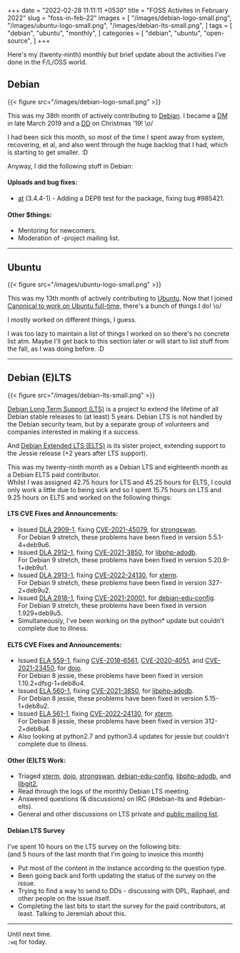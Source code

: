 +++
date = "2022-02-28 11:11:11 +0530"
title = "FOSS Activites in February 2022"
slug = "foss-in-feb-22"
images = [
    "/images/debian-logo-small.png",
    "/images/ubuntu-logo-small.png",
    "/images/debian-lts-small.png",
]
tags = [
    "debian",
    "ubuntu",
    "monthly",
]
categories = [
    "debian",
    "ubuntu",
    "open-source",
]
+++

Here's my (twenty-ninth) monthly but brief update about the activities I've done in the F/L/OSS world.

## Debian
{{< figure src="/images/debian-logo-small.png" >}}

This was my 38th month of actively contributing to [Debian](https://www.debian.org/).
I became a [DM](https://wiki.debian.org/DebianMaintainer) in late March 2019 and a [DD](https://wiki.debian.org/DebianDeveloper) on Christmas '19! \o/

I had been sick this month, so most of the time I spent away from system, recovering, et al,
and also went through the huge backlog that I had, which is starting to get smaller. :D

Anyway, I did the following stuff in Debian:

#### Uploads and bug fixes:

- [at](https://tracker.debian.org/pkg/at) (3.4.4-1) - Adding a DEP8 test for the package, fixing bug #985421.

#### Other $things:

- Mentoring for newcomers.
- Moderation of -project mailing list.

---

## Ubuntu
{{< figure src="/images/ubuntu-logo-small.png" >}}

This was my 13th month of actively contributing to [Ubuntu](https://ubuntu.com/about).
Now that I joined [Canonical to work on Ubuntu full-time](https://utkarsh2102.com/posts/hello-canonical/), there's a bunch of things I do! \o/

I mostly worked on different things, I guess.

I was too lazy to maintain a list of things I worked on so there's
no concrete list atm. Maybe I'll get back to this section later or
will start to list stuff from the fall, as I was doing before. :D

---

## Debian (E)LTS
{{< figure src="/images/debian-lts-small.png" >}}

[Debian Long Term Support (LTS)](https://www.freexian.com/en/services/debian-lts.html) is a project to extend the lifetime of all Debian stable releases to (at least) 5 years. Debian LTS is not handled by the Debian security team, but by a separate group of volunteers and companies interested in making it a success.  

And [Debian Extended LTS (ELTS)](https://deb.freexian.com/extended-lts) is its sister project, extending support to the Jessie release (+2 years after LTS support).

This was my twenty-ninth month as a Debian LTS and eighteenth month as a Debian ELTS paid contributor.  
Whilst I was assigned 42.75 hours for LTS and 45.25 hours for ELTS, I could only work a little due to being sick and so
I spent 15.75 hours on LTS and 9.25 hours on ELTS and worked on the following things:  

#### LTS CVE Fixes and Announcements:

- Issued [DLA 2909-1](https://lists.debian.org/debian-lts-announce/2022/02/msg00003.html), fixing [CVE-2021-45079](https://security-tracker.debian.org/tracker/CVE-2021-45079), for [strongswan](https://tracker.debian.org/pkg/strongswan).  
  For Debian 9 stretch, these problems have been fixed in version 5.5.1-4+deb9u6.
- Issued [DLA 2912-1](https://lists.debian.org/debian-lts-announce/2022/02/msg00006.html), fixing [CVE-2021-3850](https://security-tracker.debian.org/tracker/CVE-2021-3850), for [libphp-adodb](https://tracker.debian.org/pkg/libphp-adodb).  
  For Debian 9 stretch, these problems have been fixed in version 5.20.9-1+deb9u1.
- Issued [DLA 2913-1](https://lists.debian.org/debian-lts-announce/2022/02/msg00007.html), fixing [CVE-2022-24130](https://security-tracker.debian.org/tracker/CVE-2022-24130), for [xterm](https://tracker.debian.org/pkg/xterm).  
  For Debian 9 stretch, these problems have been fixed in version 327-2+deb9u2.
- Issued [DLA 2918-1](https://lists.debian.org/debian-lts-announce/2022/02/msg00012.html), fixing [CVE-2021-20001](https://security-tracker.debian.org/tracker/CVE-2021-20001), for [debian-edu-config](https://tracker.debian.org/pkg/debian-edu-config).  
  For Debian 9 stretch, these problems have been fixed in version 1.929+deb9u5.
- Simultaneously, I've been working on the python* update but couldn't complete due to illness.

#### ELTS CVE Fixes and Announcements:

- Issued [ELA 559-1](https://deb.freexian.com/extended-lts/updates/ela-559-1-dojo/), fixing [CVE-2018-6561](https://security-tracker.debian.org/tracker/CVE-2018-6561), [CVE-2020-4051](https://security-tracker.debian.org/tracker/CVE-2020-4051), and [CVE-2021-23450](https://security-tracker.debian.org/tracker/CVE-2021-23450), for [dojo](https://tracker.debian.org/pkg/dojo).  
  For Debian 8 jessie, these problems have been fixed in version 1.10.2+dfsg-1+deb8u4.
- Issued [ELA 560-1](https://deb.freexian.com/extended-lts/updates/ela-560-1-libphp-adodb/), fixing [CVE-2021-3850](https://security-tracker.debian.org/tracker/CVE-2021-3850), for [libphp-adodb](https://tracker.debian.org/pkg/libphp-adodb).  
  For Debian 8 jessie, these problems have been fixed in version 5.15-1+deb8u2.
- Issued [ELA 561-1](https://deb.freexian.com/extended-lts/updates/ela-561-1-xterm/), fixing [CVE-2022-24130](https://security-tracker.debian.org/tracker/CVE-2022-24130), for [xterm](https://tracker.debian.org/pkg/xterm).  
  For Debian 8 jessie, these problems have been fixed in version 312-2+deb8u4.
- Also looking at python2.7 and python3.4 updates for jessie but couldn't complete due to illness.

#### Other (E)LTS Work:

- Triaged [xterm](https://tracker.debian.org/pkg/xterm),
[dojo](https://tracker.debian.org/pkg/dojo),
[strongswan](https://tracker.debian.org/pkg/strongswan),
[debian-edu-config](https://tracker.debian.org/pkg/debian-edu-config),
[libphp-adodb](https://tracker.debian.org/pkg/libphp-adodb), and
[libgit2](https://tracker.debian.org/pkg/libgit2),
- Read through the logs of the monthly Debian LTS meeting.
- Answered questions (& discussions) on IRC (#debian-lts and #debian-elts).
- General and other discussions on LTS private and [public mailing list](https://lists.debian.org/debian-lts/2022/02/threads.html).

#### Debian LTS Survey

I've spent 10 hours on the LTS survey on the following bits:  
(and 5 hours of the last month that I'm going to invoice this month)
- Put most of the content in the instance according to the question type.
- Been going back and forth updating the status of the survey on the issue.
- Trying to find a way to send to DDs - discussing with DPL, Raphael, and other people on the issue itself.
- Completing the last bits to start the survey for the paid contributors, at least. Talking to Jeremiah about this.

---

Until next time.  
`:wq` for today.
